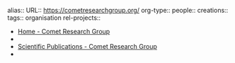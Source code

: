 alias::
URL:: https://cometresearchgroup.org/
org-type::
people:: 
creations:: 
tags:: organisation
rel-projects::


- [Home - Comet Research Group](https://cometresearchgroup.org/)
-
- [Scientific Publications - Comet Research Group](https://cometresearchgroup.org/publications/)
-